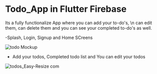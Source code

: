 # Todo_App in Flutter Firebase

Its a fully functionalize App where you can add your to-do's, \n
can edit them, 
can delete them and 
you can see your completed to-do's as well.

-Splash, Login, Signup and Home SCreens

![todo Mockup](https://user-images.githubusercontent.com/41040479/140892337-3d41b042-fee4-43f2-96b6-ebe5f372250c.png)


- Add your todos, Completed todo list and You can edit your todos

![todos_Easy-Resize com](https://user-images.githubusercontent.com/41040479/140893257-0710984f-b3b5-4024-874c-468429315cd6.jpg)




